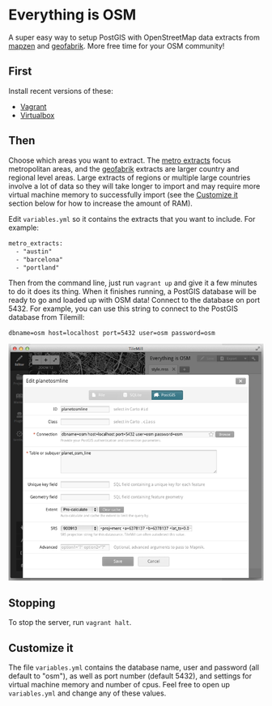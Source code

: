 Everything is OSM
=================

A super easy way to setup PostGIS with OpenStreetMap data extracts from
[mapzen](https://mapzen.com/metro-extracts/) and
[geofabrik](http://download.geofabrik.de/). More free time for your OSM
community!


First
-----

Install recent versions of these:

- [Vagrant](http://vagrantup.com/)
- [Virtualbox](https://www.virtualbox.org/)



Then
----

Choose which areas you want to extract. The [metro
extracts](https://mapzen.com/metro-extracts/) focus metropolitan areas, and the
[geofabrik](http://download.geofabrik.de/) extracts are larger country and
regional level areas. Large extracts of regions or multiple large countries
involve a lot of data so they will take longer to import and may require
more virtual machine memory to successfully import (see the [Customize it](#customize-it)
section below for how to increase the amount of RAM).


Edit `variables.yml` so it contains the extracts that you want to include. For
example:

    metro_extracts:
      - "austin"
      - "barcelona"
      - "portland"



Then from the command line, just run `vagrant up` and give it a few minutes to
do it does its thing. When it finishes running, a PostGIS database will be ready
to go and loaded up with OSM data! Connect to the database on port 5432. For
example, you can use this string to connect to the PostGIS database from
Tilemill:

    dbname=osm host=localhost port=5432 user=osm password=osm


![Tilemill Screenshot](tilemill-screenshot.png)



Stopping
--------

To stop the server, run `vagrant halt`.



Customize it
------------

The file `variables.yml` contains the database name, user and password (all
default to "osm"), as well as port number (default 5432), and settings for
virtual machine memory and number of cpus. Feel free to open up `variables.yml`
and change any of these values.
